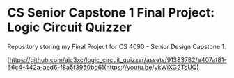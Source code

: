 # CS Senior Capstone 1 Final Project: Logic Circuit Quizzer

Repository storing my Final Project for CS 4090 - Senior Design Capstone 1.<br/>

[https://github.com/ajc3xc/logic_circuit_quizzer/assets/91383782/e407af81-66c4-442a-aed6-f8a5f3950bd6](https://youtu.be/ykWiXG2TsUQ)

